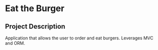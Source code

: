 # Eat the Burger

## Project Description

Application that allows the user to order and eat burgers. Leverages MVC and ORM.


